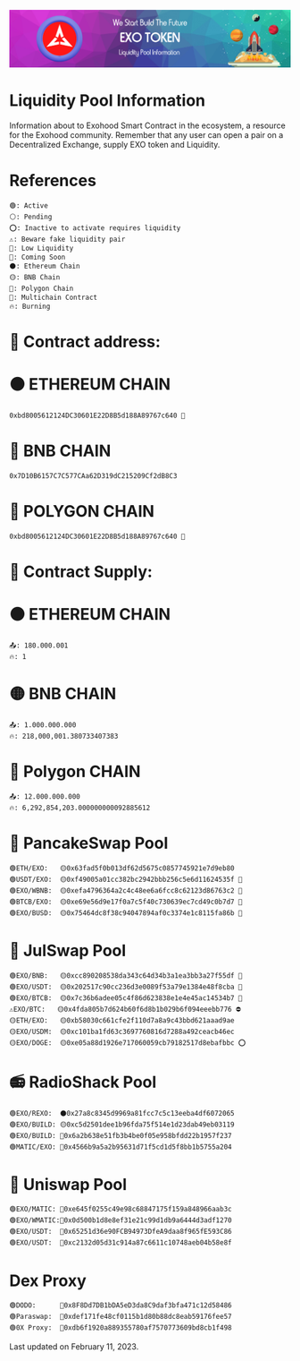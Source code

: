 ![Title](banner.png)
# Liquidity Pool Information    
Information about to Exohood Smart Contract in the ecosystem, a resource for the Exohood community. Remember that any user can open a pair on a Decentralized Exchange, supply EXO token and Liquidity.
# References
    🟢: Active
    ⚪️: Pending
    ⭕️: Inactive to activate requires liquidity
    ⚠️: Beware fake liquidity pair
    🔻: Low Liquidity
    🚧: Coming Soon
    ⚫️: Ethereum Chain
    🟡: BNB Chain
    🔵: Polygon Chain
    🌉: Multichain Contract
    🔥: Burning
# 📄 Contract address:
# ⚫️ ETHEREUM CHAIN
    0xbd8005612124DC30601E22D8B5d188A89767c640 🌉
# 🔶 BNB CHAIN
    0x7D10B6157C7C577CAa62D319dC215209Cf2dB8C3
# 🔷 POLYGON CHAIN
    0xbd8005612124DC30601E22D8B5d188A89767c640 🌉
# 📄 Contract Supply:
# ⚫️ ETHEREUM CHAIN
    📤: 180.000.001
    🔥: 1
# 🟡 BNB CHAIN
    📤: 1.000.000.000
    🔥: 218,000,001.380733407383
# 🔵 Polygon CHAIN
    📤: 12.000.000.000
    🔥: 6,292,854,203.000000000092885612
# 🥞 PancakeSwap Pool  
    🟢ETH/EXO:   🟡0x63fad5f0b013df62d5675c0857745921e7d9eb80
    🟢USDT/EXO:  🟡0xf49005a01cc382bc2942bbb256c5e6d11624535f 🔻
    🟢EXO/WBNB:  🟡0xefa4796364a2c4c48ee6a6fcc8c62123d86763c2 🔻
    🟢BTCB/EXO:  🟡0xe69e56d9e17f0a7c5f40c730639ec7cd49c0b7d7 🔻
    🟢EXO/BUSD:  🟡0x75464dc8f38c94047894af0c3374e1c8115fa86b 🔻
# 🦄 JulSwap Pool  
    🟢EXO/BNB:   🟡0xcc890208538da343c64d34b3a1ea3bb3a27f55df 🔻
    🟢EXO/USDT:  🟡0x202517c90cc236d3e0089f53a79e1384e48f8cba 🔻
    🟢EXO/BTCB:  🟡0x7c36b6adee05c4f86d623838e1e4e45ac14534b7 🔻
    ⚠️EXO/BTC:   🟡0x4fda805b7d624b60f6d8b1b029b6f094eeebb776 ⛔️
    🟡ETH/EXO:   🟡0xb58030c661cfe2f110d7a8a9c43bbd621aaad9ae
    🟡EXO/USDM:  🟡0xc101ba1fd63c3697760816d7288a492ceacb46ec
    🟡EXO/DOGE:  🟡0xe05a88d1926e717060059cb79182517d8ebafbbc ⭕️
# 📻 RadioShack Pool  
    🟢EXO/REXO:  ⚫️0x27a8c8345d9969a81fcc7c5c13eeba4df6072065
    🟢EXO/BUILD: 🟡0xc5d2501dee1b96fda75f514e1d23dab49eb03119
    🟢EXO/BUILD: 🔵0x6a2b638e51fb3b4be0f05e958bfdd22b1957f237
    🟢MATIC/EXO: 🔵0x4566b9a5a2b95631d71f5cd1d5f8bb1b5755a204
# 🦄 Uniswap Pool  
    🟢EXO/MATIC: 🔵0xe645f0255c49e98c68847175f159a848966aab3c
    🟢EXO/WMATIC:🔵0x0d500b1d8e8ef31e21c99d1db9a6444d3adf1270
    🟢EXO/USDT:  🔵0x65251d36e90FCB94973DfeA9daa8f965fE593C86
    🟢EXO/USDT:  🔵0xc2132d05d31c914a87c6611c10748aeb04b58e8f
# Dex Proxy
    🟢DODO:      🔶0x8F8Dd7DB1bDA5eD3da8C9daf3bfa471c12d58486 
    🟢Paraswap:  🔶0xdef171fe48cf0115b1d80b88dc8eab59176fee57  
    🟢0X Proxy:  🔶0xdb6f1920a889355780af7570773609bd8cb1f498
   
Last updated on February 11, 2023.
